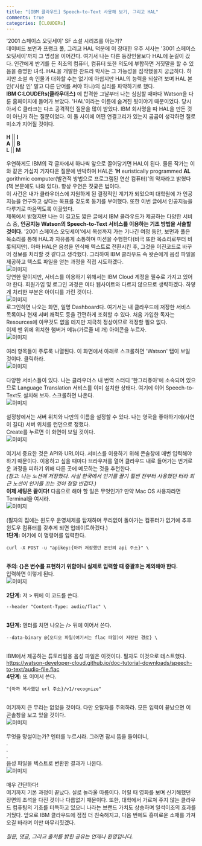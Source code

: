 ```yaml
---
title: "[IBM 클라우드] Speech-to-Text 사용해 보기, 그리고 HAL"
comments: true
categories: [CLOUDERs]
---
```

'2001 스페이스 오딧세이' SF 소설 시리즈를 아는가?<BR/>
데이비드 보먼과 프랭크 풀, 그리고 HAL 덕분에 이 장대한 우주 서사는 '3001 스페이스 오딧세이'까지 그 명성을 이어간다. 여기서 나는 다른 등장인물보다 HAL에 눈길이 갔다. 인간에게 반기를 든 최초의 컴퓨터, 컴퓨터 또한 의도에 부합하면 거짓말을 할 수 있음을 증명한 녀석. HAL을 개발한 찬드라 박사는 그 가능성을 짐작했을지 궁금하다. 하지만 소설 속 인물과 대화할 수는 없기에 아쉽지만 HAL의 능력을 되살려 보며 HAL 본인('사람 인' 말고 다른 단어를 써야 하나)의 심리를 파악하기로 했다.<BR/>
__IBM C:LOUDERs(클라우더스)__ 에 합격한 그날부터 나는 심심할 때마다 Watson을 다룬 홈페이지에 들어가 보았다. 'HAL'이라는 이름에 숨겨진 뒷이야기 때문이었다. 당시 아서 C 클라크는 다소 공격적인 질문을 많이 받았다. IBM 회사명을 따 HAL을 만든 것이 아닌가 하는 질문이었다. 이 둘 사이에 어떤 연결고리가 있는지 곰곰이 생각하면 절로 미소가 지어질 것이다.<BR/><BR/>
 __H__ || __I__ <BR/>
 __A__ || __B__ <BR/>
 __L__ || __M__ <BR/><BR/>
우연하게도 IBM의 각 글자에서 하나씩 앞으로 끌어당기면 HAL이 된다. 물론 작가는 이와 같은 가십지 기자다운 질문에 반박하며 HAL은 '__H__ euristically programmed __AL__ gorithmic computer(발견적 방법으로 프로그램된 연산 컴퓨터)'의 약자라고 밝혔다(책 본문에도 나와 있다). 항상 우연은 짓궂은 법이다.<BR/>
이 사건은 내가 클라우더스에 지원하게 된 결정적인 계기가 되었으며 대학원에 가 인공지능을 연구하고 싶다는 목표를 갖도록 동기를 부여했다. 또한 이번 글에서 인공지능을 다루기로 마음먹도록 이끌었다.<BR/>
제목에서 밝혔지만 나는 이 길고도 짧은 글에서 IBM 클라우드가 제공하는 다양한 서비스 중, __인공지능 Watson의 Speech-to-Text 서비스를 이용하는 기초 방법을 서술할 것이다.__ '2001 스페이스 오딧세이'에서 목성까지 가는 기나긴 여정 동안, 보먼과 풀은 목소리를 통해 HAL과 자유롭게 소통하며 미션을 수행한다(비극 또한 목소리로부터 비롯되지만). 아마 HAL은 음성을 인식해 텍스트로 전환시킨 후, 그것을 이진코드로 바꾸어 정보를 처리할 것 같다고 생각했다. 그리하여 IBM 클라우드 속 왓슨에게 음성 파일을 제공하고 텍스트 파일을 얻는 과정을 직접 시도하겠다.<BR/>
![이미지](https://user-images.githubusercontent.com/50163676/88450302-f5076c80-ce88-11ea-9329-1f41029cdeb6.png "로그인 화면")<BR/>
당연한 말이지만, 서비스를 이용하기 위해서는 IBM Cloud 계정을 필수로 가지고 있어야 한다. 회원가입 및 로그인 과정은 여타 웹사이트와 다르지 않으므로 생략하겠다. 하얗게 처리한 부분은 아이디를 가린 것이다.<BR/>
![이미지](https://user-images.githubusercontent.com/50163676/88450314-081a3c80-ce89-11ea-9f2a-80549565e957.png "초기 대시보드") <BR/>
로그인하면 나오는 화면, 일명 Dashboard다. 여기서는 내 클라우드에 저장한 서비스 목록이나 현재 서버 쾌적도 등을 간편하게 조회할 수 있다. 처음 가입한 독자는 Resources에 아무것도 없을 테지만 지극히 정상이므로 걱정할 필요 없다.<BR/>
이제 맨 위에 위치한 햄버거 메뉴(가로줄 네 개) 아이콘을 누르자.<BR/>
![이미지](https://user-images.githubusercontent.com/50163676/88450322-1cf6d000-ce89-11ea-937b-af988553db00.png "펼쳐진 모습")<BR/><BR/>
여러 항목들이 주루룩 나열된다. 이 화면에서 아래로 스크롤하면 'Watson' 탭이 보일 것이다. 클릭하라.<BR/>
![이미지](https://user-images.githubusercontent.com/50163676/88450332-2d0eaf80-ce89-11ea-97e5-18e6d338dbd0.png "왓슨이 제공하는 서비스들")<BR/><BR/>
다양한 서비스들이 있다. 나는 클라우더스 내 번역 스터디 '한그리쥬아'에 소속되어 있으므로 Language Translation 서비스를 이미 설치한 상태다. 여기에 이어 Speech-to-Text도 설치해 보자. 스크롤하면 나온다.<BR/>
![이미지](https://user-images.githubusercontent.com/50163676/88450338-3dbf2580-ce89-11ea-9408-41375f98df94.png "stt 설정창")<BR/><BR/>
설정창에서는 서버 위치와 나만의 이름을 설정할 수 있다. 나는 영국을 좋아하기에(사연이 길다) 서버 위치를 런던으로 정했다.<BR/>
Create를 누르면 이 화면이 보일 것이다.<BR/>
![이미지](https://user-images.githubusercontent.com/50163676/88450349-4fa0c880-ce89-11ea-919e-e49af26e2199.png "api와 url")<BR/><BR/>
여기서 중요한 것은 API와 URL이다. 서비스를 이용하기 위해 콘솔창에 매번 입력해야 하기 때문이다. 이용하고 싶을 때마다 브라우저를 열어 클라우드 내로 들어가는 번거로운 과정을 피하기 위해 다른 곳에 메모하는 것을 추천한다.<BR/>
*(참고: 나는 노션에 저장했다. 사실 한국에서 인기를 끌기 훨씬 전부터 사용했던 터라 최근 노션이 인기를 끄는 것이 정말 반갑다.)* <BR/>
__이제 세팅은 끝이다!__ 다음으로 해야 할 일은 무엇인가? 만약 Mac OS 사용자라면 Terminal을 여시라.<BR/>
![이미지](https://user-images.githubusercontent.com/50163676/88453056-bf6d7e00-ce9e-11ea-9c7e-c177d2aa0f32.png "터미널 초기 화면")<BR/><BR/>
(필자의 집에는 윈도우 운영체제를 탑재하며 무리없이 돌아가는 컴퓨터가 없기에 추후 윈도우 컴퓨터를 갖추게 되면 업데이트하겠다.)<BR/>
__1단계:__  여기에 이 명령어를 입력한다.<BR/>
```ssh
curl -X POST -u "apikey:{아까 저장했던 본인의 api 주소}" \
```
<BR/> __주의: {}은 변수를 표현하기 위함이니 실제로 입력할 때 중괄호는 제외해야 한다.__ <BR/>입력하면 이렇게 된다.<BR/>
![이미지](https://user-images.githubusercontent.com/50163676/88453233-0dcf4c80-cea0-11ea-9233-4f945a075c40.png "1단계 완료")<BR/><BR/>
__2단계:__  저 \> 뒤에 이 코드를 쓴다.
```ssh
--header "Content-Type: audio/flac" \
```
<BR/> __3단계:__  엔터를 치면 나오는 /> 뒤에 이어서 쓴다.<BR/>
```ssh
--data-binary @{오디오 파일(여기서는 flac 파일)이 저장된 경로} \
```
<BR/> IBM에서 제공하는 튜토리얼용 음성 파일은 이것이다. 필자도 이것으로 테스트했다.<BR/>
<https://watson-developer-cloud.github.io/doc-tutorial-downloads/speech-to-text/audio-file.flac>
<BR/> __4단계:__ 또 이어서 쓴다.<BR/>
```ssh
"{아까 복사했던 url 주소}/v1/recognize"
```
<BR/> 여기까지 큰 무리는 없었을 것이다. 다만 오탈자를 주의하라. 모든 입력이 끝났으면 이 콘솔창을 보고 있을 것이다.<BR/>
![이미지](https://user-images.githubusercontent.com/50163676/88453384-53404980-cea1-11ea-84e6-a133d41863b2.png "입력 끝")<BR/><BR/>
무엇을 망설이는가? 엔터를 누르시라. 그러면 잠시 뜸을 들이더니,<BR/>.<BR/>.<BR/>.<BR/>
음성 파일을 텍스트로 변환한 결과가 나온다.<BR/>
![이미지](https://user-images.githubusercontent.com/50163676/88453410-926e9a80-cea1-11ea-90c4-c6bf7b4720b6.png "결과")<BR/><BR/>
매우 간단하다!<BR/>
여기까지 기본 과정이 끝났다. 실로 놀라울 따름이다. 어릴 때 영화를 보며 신기해했던 장면의 초석을 다진 것이나 다름없기 때문이다. 또한, 대학에서 가르쳐 주지 않는 클라우드 컴퓨팅의 기초를 터득하고 있으니 나라는 브랜드 가치도 상승하며 일석이조의 효과를 거뒀다. 앞으로 IBM 클라우드에 점점 더 친숙해지고, 다음 번에도 흥미로운 소재를 가져오길 바라며 이만 마무리짓겠다.
<BR/><BR/>
*질문, 댓글, 그리고 출처를 밝힌 공유는 언제나 환영입니다.*







